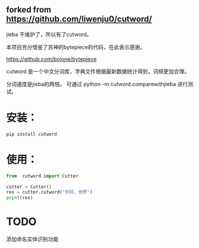 forked from https://github.com/liwenju0/cutword/
---

jieba 不维护了，所以有了cutword。

本项目充分借鉴了苏神的bytepiece的代码，在此表示感谢。

https://github.com/bojone/bytepiece


cutword 是一个中文分词库，字典文件根据最新数据统计得到，词频更加合理。

分词速度是jieba的两倍。
可通过 python -m cutword.comparewithjieba 进行测试。

# 安装：
```
pip install cutword
```

# 使用：

```python
from  cutword import Cutter

cutter = Cutter()
res = cutter.cutword("你好，世界")
print(res)

```

# TODO
添加命名实体识别功能
